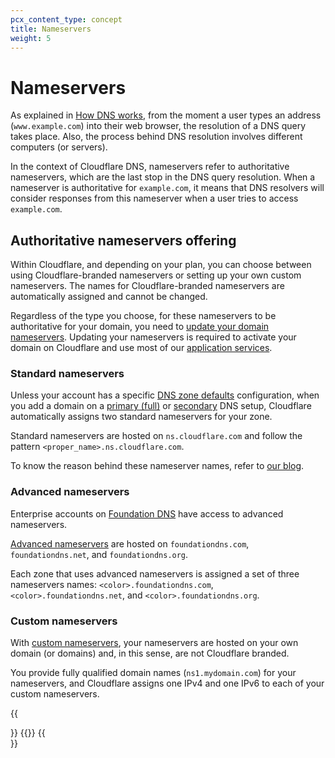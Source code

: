 ```yaml
---
pcx_content_type: concept
title: Nameservers
weight: 5
---
```


# Nameservers

As explained in [How DNS works](https://www.cloudflare.com/learning/dns/what-is-dns/), from the moment a user types an address (`www.example.com`) into their web browser, the resolution of a DNS query takes place. Also, the process behind DNS resolution involves different computers (or servers).

In the context of Cloudflare DNS, nameservers refer to authoritative nameservers, which are the last stop in the DNS query resolution. When a nameserver is authoritative for `example.com`, it means that DNS resolvers will consider responses from this nameserver when a user tries to access `example.com`.

## Authoritative nameservers offering

Within Cloudflare, and depending on your plan, you can choose between using Cloudflare-branded nameservers or setting up your own custom nameservers. The names for Cloudflare-branded nameservers are automatically assigned and cannot be changed.

Regardless of the type you choose, for these nameservers to be authoritative for your domain, you need to [update your domain nameservers](/dns/nameservers/update-nameservers/). Updating your nameservers is required to activate your domain on Cloudflare and use most of our [application services](/fundamentals/concepts/how-cloudflare-works/#application-services).

### Standard nameservers

Unless your account has a specific [DNS zone defaults](/dns/additional-options/dns-zone-defaults/) configuration, when you add a domain on a [primary (full)](/dns/zone-setups/full-setup/) or [secondary](/dns/zone-setups/zone-transfers/cloudflare-as-secondary/) DNS setup, Cloudflare automatically assigns two standard nameservers for your zone.

Standard nameservers are hosted on `ns.cloudflare.com` and follow the pattern `<proper_name>.ns.cloudflare.com`.

To know the reason behind these nameserver names, refer to [our blog](https://blog.cloudflare.com/whats-the-story-behind-the-names-of-cloudflares-name-servers/).

### Advanced nameservers

Enterprise accounts on [Foundation DNS](/dns/foundation-dns/) have access to advanced nameservers.

[Advanced nameservers](/dns/foundation-dns/advanced-nameservers/) are hosted on `foundationdns.com`, `foundationdns.net`, and `foundationdns.org`.

Each zone that uses advanced nameservers is assigned a set of three nameservers names: `<color>.foundationdns.com`, `<color>.foundationdns.net`, and `<color>.foundationdns.org`.

### Custom nameservers

With [custom nameservers](/dns/nameservers/custom-nameservers/), your nameservers are hosted on your own domain (or domains) and, in this sense, are not Cloudflare branded.

You provide fully qualified domain names (`ns1.mydomain.com`) for your nameservers, and Cloudflare assigns one IPv4 and one IPv6 to each of your custom nameservers.

{{<Aside type="warning">}}
{{<render file="_ns-advanced-vs-custom.md">}}
{{</Aside>}}